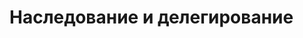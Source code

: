 <!-- .slide:    data-background-color="#000" -->
<!-- .slide:    data-background-image="css/theme/img/blueprint.png" -->
<!-- .slide:    class="center center-horizontal" -->

# Наследование и делегирование